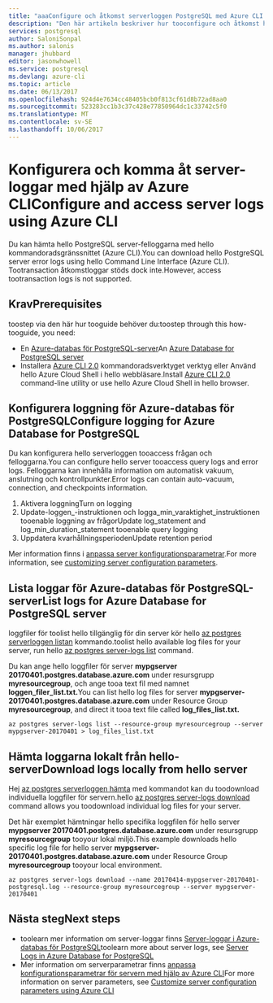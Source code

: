 ```yaml
---
title: "aaaConfigure och åtkomst serverloggen PostgreSQL med Azure CLI | Microsoft Docs"
description: "Den här artikeln beskriver hur tooconfigure och åtkomst hello loggas i Azure-databas för PostgreSQL med hjälp av Azure CLI-kommandoraden."
services: postgresql
author: SaloniSonpal
ms.author: salonis
manager: jhubbard
editor: jasonwhowell
ms.service: postgresql
ms.devlang: azure-cli
ms.topic: article
ms.date: 06/13/2017
ms.openlocfilehash: 924d4e7634cc48405bcb0f813cf61d8b72ad8aa0
ms.sourcegitcommit: 523283cc1b3c37c428e77850964dc1c33742c5f0
ms.translationtype: MT
ms.contentlocale: sv-SE
ms.lasthandoff: 10/06/2017
---
```

# <a name="configure-and-access-server-logs-using-azure-cli"></a><span data-ttu-id="fdc90-103">Konfigurera och komma åt server-loggar med hjälp av Azure CLI</span><span class="sxs-lookup"><span data-stu-id="fdc90-103">Configure and access server logs using Azure CLI</span></span>
<span data-ttu-id="fdc90-104">Du kan hämta hello PostgreSQL server-felloggarna med hello kommandoradsgränssnittet (Azure CLI).</span><span class="sxs-lookup"><span data-stu-id="fdc90-104">You can download hello PostgreSQL server error logs using hello Command Line Interface (Azure CLI).</span></span> <span data-ttu-id="fdc90-105">Tootransaction åtkomstloggar stöds dock inte.</span><span class="sxs-lookup"><span data-stu-id="fdc90-105">However, access tootransaction logs is not supported.</span></span> 

## <a name="prerequisites"></a><span data-ttu-id="fdc90-106">Krav</span><span class="sxs-lookup"><span data-stu-id="fdc90-106">Prerequisites</span></span>
<span data-ttu-id="fdc90-107">toostep via den här hur tooguide behöver du:</span><span class="sxs-lookup"><span data-stu-id="fdc90-107">toostep through this how-tooguide, you need:</span></span>
- <span data-ttu-id="fdc90-108">En [Azure-databas för PostgreSQL-server](quickstart-create-server-database-azure-cli.md)</span><span class="sxs-lookup"><span data-stu-id="fdc90-108">An [Azure Database for PostgreSQL server](quickstart-create-server-database-azure-cli.md)</span></span>
- <span data-ttu-id="fdc90-109">Installera [Azure CLI 2.0](/cli/azure/install-azure-cli) kommandoradsverktyget verktyg eller Använd hello Azure Cloud Shell i hello webbläsare.</span><span class="sxs-lookup"><span data-stu-id="fdc90-109">Install [Azure CLI 2.0](/cli/azure/install-azure-cli) command-line utility or use hello Azure Cloud Shell in hello browser.</span></span>

## <a name="configure-logging-for-azure-database-for-postgresql"></a><span data-ttu-id="fdc90-110">Konfigurera loggning för Azure-databas för PostgreSQL</span><span class="sxs-lookup"><span data-stu-id="fdc90-110">Configure logging for Azure Database for PostgreSQL</span></span>
<span data-ttu-id="fdc90-111">Du kan konfigurera hello serverloggen tooaccess frågan och felloggarna.</span><span class="sxs-lookup"><span data-stu-id="fdc90-111">You can configure hello server tooaccess query logs and error logs.</span></span> <span data-ttu-id="fdc90-112">Felloggarna kan innehålla information om automatisk vakuum, anslutning och kontrollpunkter.</span><span class="sxs-lookup"><span data-stu-id="fdc90-112">Error logs can contain auto-vacuum, connection, and checkpoints information.</span></span>
1. <span data-ttu-id="fdc90-113">Aktivera loggning</span><span class="sxs-lookup"><span data-stu-id="fdc90-113">Turn on logging</span></span>
2. <span data-ttu-id="fdc90-114">Update-loggen\_-instruktionen och logga\_min\_varaktighet\_instruktionen tooenable loggning av frågor</span><span class="sxs-lookup"><span data-stu-id="fdc90-114">Update log\_statement and log\_min\_duration\_statement tooenable query logging</span></span>
3. <span data-ttu-id="fdc90-115">Uppdatera kvarhållningsperioden</span><span class="sxs-lookup"><span data-stu-id="fdc90-115">Update retention period</span></span>

<span data-ttu-id="fdc90-116">Mer information finns i [anpassa server konfigurationsparametrar](howto-configure-server-parameters-using-cli.md).</span><span class="sxs-lookup"><span data-stu-id="fdc90-116">For more information, see [customizing server configuration parameters](howto-configure-server-parameters-using-cli.md).</span></span>

## <a name="list-logs-for-azure-database-for-postgresql-server"></a><span data-ttu-id="fdc90-117">Lista loggar för Azure-databas för PostgreSQL-server</span><span class="sxs-lookup"><span data-stu-id="fdc90-117">List logs for Azure Database for PostgreSQL server</span></span>
<span data-ttu-id="fdc90-118">loggfiler för toolist hello tillgänglig för din server kör hello [az postgres serverloggen listan](/cli/azure/postgres/server-logs#list) kommando.</span><span class="sxs-lookup"><span data-stu-id="fdc90-118">toolist hello available log files for your server, run hello [az postgres server-logs list](/cli/azure/postgres/server-logs#list) command.</span></span>

<span data-ttu-id="fdc90-119">Du kan ange hello loggfiler för server **mypgserver 20170401.postgres.database.azure.com** under resursgrupp **myresourcegroup**, och ange tooa text fil med namnet **loggen\_filer\_list.txt.**</span><span class="sxs-lookup"><span data-stu-id="fdc90-119">You can list hello log files for server **mypgserver-20170401.postgres.database.azure.com** under Resource Group **myresourcegroup**, and direct it tooa text file called **log\_files\_list.txt.**</span></span>
```azurecli-interactive
az postgres server-logs list --resource-group myresourcegroup --server mypgserver-20170401 > log_files_list.txt
```
## <a name="download-logs-locally-from-hello-server"></a><span data-ttu-id="fdc90-120">Hämta loggarna lokalt från hello-server</span><span class="sxs-lookup"><span data-stu-id="fdc90-120">Download logs locally from hello server</span></span>
<span data-ttu-id="fdc90-121">Hej [az postgres serverloggen hämta](/cli/azure/postgres/server-logs#download) med kommandot kan du toodownload individuella loggfiler för servern.</span><span class="sxs-lookup"><span data-stu-id="fdc90-121">hello [az postgres server-logs download](/cli/azure/postgres/server-logs#download) command allows you toodownload individual log files for your server.</span></span> 

<span data-ttu-id="fdc90-122">Det här exemplet hämtningar hello specifika loggfilen för hello server **mypgserver 20170401.postgres.database.azure.com** under resursgrupp **myresourcegroup** tooyour lokal miljö.</span><span class="sxs-lookup"><span data-stu-id="fdc90-122">This example downloads hello specific log file for hello server **mypgserver-20170401.postgres.database.azure.com** under Resource Group **myresourcegroup** tooyour local environment.</span></span>
```azurecli-interactive
az postgres server-logs download --name 20170414-mypgserver-20170401-postgresql.log --resource-group myresourcegroup --server mypgserver-20170401
```
## <a name="next-steps"></a><span data-ttu-id="fdc90-123">Nästa steg</span><span class="sxs-lookup"><span data-stu-id="fdc90-123">Next steps</span></span>
- <span data-ttu-id="fdc90-124">toolearn mer information om server-loggar finns [Server-loggar i Azure-databas för PostgreSQL](concepts-server-logs.md)</span><span class="sxs-lookup"><span data-stu-id="fdc90-124">toolearn more about server logs, see [Server Logs in Azure Database for PostgreSQL](concepts-server-logs.md)</span></span>
- <span data-ttu-id="fdc90-125">Mer information om serverparametrar finns [anpassa konfigurationsparametrar för servern med hjälp av Azure CLI](howto-configure-server-parameters-using-cli.md)</span><span class="sxs-lookup"><span data-stu-id="fdc90-125">For more information on server parameters, see [Customize server configuration parameters using Azure CLI](howto-configure-server-parameters-using-cli.md)</span></span>
